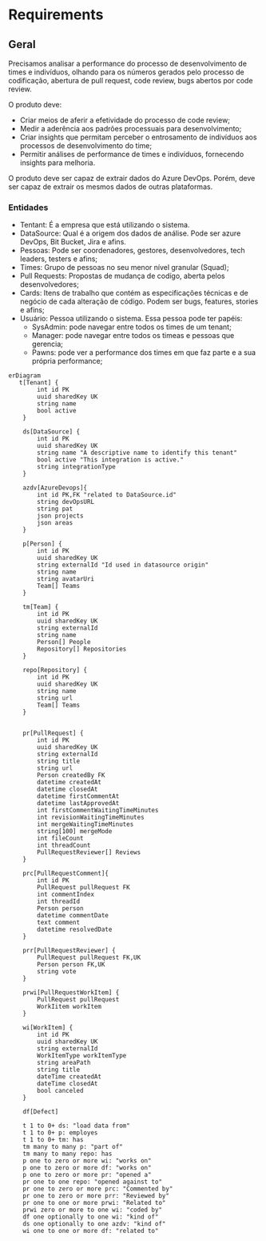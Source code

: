 # Requirements

## Geral
Precisamos analisar a performance do processo de desenvolvimento de times e indivíduos, olhando para os números gerados pelo processo de codificação, abertura de pull request, code review, bugs abertos por code review.

O produto deve:

- Criar meios de aferir a efetividade do processo de code review;
- Medir a aderência aos padrões processuais para desenvolvimento;
- Criar insights que permitam perceber o entrosamento de indivíduos aos processos de desenvolvimento do time;
- Permitir análises de performance de times e indivíduos, fornecendo insights para melhoria.

O produto deve ser capaz de extrair dados do Azure DevOps. Porém, deve ser capaz de extrair os mesmos dados de outras plataformas.

### Entidades

- Tentant: É a empresa que está utilizando o sistema. 
- DataSource: Qual é a origem dos dados de análise. Pode ser azure DevOps, Bit Bucket, Jira e afins.
- Pessoas: Pode ser coordenadores, gestores, desenvolvedores, tech leaders, testers e afins;
- Times: Grupo de pessoas no seu menor nível granular (Squad);
- Pull Requests: Propostas de mudança de codígo, aberta pelos desenvolvedores;
- Cards: Itens de trabalho que contém as especificações técnicas e de negócio de cada alteração de código. Podem ser bugs, features, stories e afins;
- Usuário: Pessoa utilizando o sistema. Essa pessoa pode ter papéis:
  - SysAdmin: pode navegar entre todos os times de um tenant;
  - Manager: pode navegar entre todos os timeas e pessoas que gerencia;
  - Pawns: pode ver a performance dos times em que faz parte e a sua própria performance;

```mermaid
erDiagram
   t[Tenant] {
        int id PK
        uuid sharedKey UK
        string name
        bool active
    }

    ds[DataSource] {
        int id PK
        uuid sharedKey UK
        string name "A descriptive name to identify this tenant"
        bool active "This integration is active." 
        string integrationType 
    }

    azdv[AzureDevops]{
        int id PK,FK "related to DataSource.id"
        string devOpsURL
        string pat
        json projects
        json areas
    }

    p[Person] {
        int id PK
        uuid sharedKey UK
        string externalId "Id used in datasource origin"
        string name
        string avatarUri
        Team[] Teams
    }

    tm[Team] {
        int id PK
        uuid sharedKey UK
        string externalId
        string name
        Person[] People
        Repository[] Repositories
    }

    repo[Repository] {
        int id PK
        uuid sharedKey UK
        string name
        string url
        Team[] Teams
    }


    pr[PullRequest] {
        int id PK
        uuid sharedKey UK
        string externalId
        string title
        string url
        Person createdBy FK
        datetime createdAt
        datetime closedAt
        datetime firstCommentAt
        datetime lastApprovedAt
        int firstCommentWaitingTimeMinutes
        int revisionWaitingTimeMinutes
        int mergeWaitingTimeMinutes
        string[100] mergeMode
        int fileCount
        int threadCount
        PullRequestReviewer[] Reviews
    }

    prc[PullRequestComment]{
        int id PK
        PullRequest pullRequest FK
        int commentIndex
        int threadId
        Person person
        datetime commentDate
        text comment
        datetime resolvedDate
    }

    prr[PullRequestReviewer] {
        PullRequest pullRequest FK,UK
        Person person FK,UK
        string vote
    }

    prwi[PullRequestWorkItem] {
        PullRequest pullRequest
        WorkIitem workItem
    }

    wi[WorkItem] {
        int id PK
        uuid sharedKey UK
        string externalId
        WorkItemType workItemType
        string areaPath
        string title
        dateTime createdAt
        dateTime closedAt
        bool canceled
    }

    df[Defect]

    t 1 to 0+ ds: "load data from"
    t 1 to 0+ p: employes
    t 1 to 0+ tm: has
    tm many to many p: "part of"
    tm many to many repo: has
    p one to zero or more wi: "works on"
    p one to zero or more df: "works on" 
    p one to zero or more pr: "opened a" 
    pr one to one repo: "opened against to"
    pr one to zero or more prc: "Commented by" 
    pr one to zero or more prr: "Reviewed by"
    pr one to one or more prwi: "Related to"
    prwi zero or more to one wi: "coded by"
    df one optionally to one wi: "kind of"
    ds one optionally to one azdv: "kind of" 
    wi one to one or more df: "related to"
```